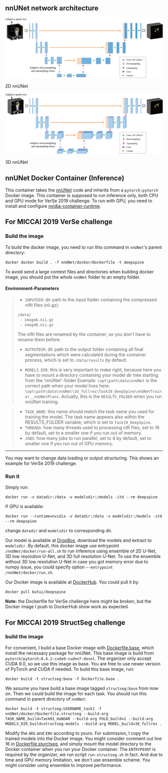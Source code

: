 ## nnUNet network architecture

![2D](./images/nnU-Net-2D.png)

2D nnUNet

![3D](./images/nnU-Net-3D.png)

3D nnUNet

## nnUNet Docker Container (Inference)

This container takes the [nnUNet](https://github.com/hubutui/nnUNet) code and inherits from a `pytorch:pytorch` Docker image. This container is supposed to run inference only, both CPU and GPU mode for VerSe 2019 challenge. To run with GPU, you need to install and configure [nvidia-container-runtime](https://github.com/NVIDIA/nvidia-container-runtime).

## For MICCAI 2019 VerSe challenge
### Build the image

To build the docker image, you need to run this command in `nnUNet`'s parent directory:

```shell
docker docker build . -f nnUNet/docker/Dockerfile -t deepspine
```

To avoid send a large context files and directories when building docker image, you should put the whole `nnUNet` folder to an empty folder.

#### Environment-Parameters
> - `INPUTDIR`: dir path to the input folder containing the compressed nifti files (nii.gz):
> ```
> /data/
>  - imageA.nii.gz
>  - imageB.nii.gz
> ```
> The nifti files are renamed by the container, so you don't have to rename them before.
>
> - `OUTPUTDIR`: dir path to the output folder containing all final segmentations which were calculated during the container process, which is set to `/data/results` by default.

> - `MODELS_DIR`: this is very important to make right, because here you have to mount a directory containing your model dir tree starting from the 'nnUNet'-folder
> Example: `\opt\path\data\nnUNet` is the correct path when your model lives here: `\opt\path\data\nnUNet\3d_fullres\Task19_DeepSpine\nnUNetTrainer__nnUNetPlans`. Actually, this is the `RESULTS_FOLDER` when you run nnUNet training.

> - `TASK_NAME`: this name should match the task name you used for training the model. The task name appears also within the RESULTS_FOLDER variable, which is set to `Task19_DeepSpine`.
> - `THREADS`: how many threads used to processing nift files, set to 16 by default, set to a smaller one if you run out of memory.
> - `JOBS`: how many jobs to run parallel, set to 4 by default, set to smaller one if you run out of GPU memory.

___
You may want to change data loading or output structuring. This shows an example for VerSe 2019 challenge.

### Run it

Simply run:

```shell
docker run -v datadir:/data -v modelsdir:/models -itd --rm deepspine
```

If GPU is available:

```shell
docker run --runtime=nvidia -v datadir:/data -v modelsdir:/models -itd --rm deepspine
```

change `datadir` and `modelsdir` to corresponding dir.

Our model is available at [DropBox](https://www.dropbox.com/sh/zoogbmfw3k2524y/AABqUwWzwE809Ugqvjq5vdc2a?dl=0), download the models and extract to `modelsdir`. By default, this docker image use entrypoint `/nnUNet/docker/run-all.sh` to run inference using ensemble of 2D U-Net, 3D low resolution U-Net, and 3D full resolution U-Net. To use the ensemble without 3D low resolution U-Net in case you got memory error due to numpy issue, you could specify option `–-entrypoint /nnUNet/docker/run.sh`.

Our Docker image is available at [DockerHub](https://hub.docker.com/r/butui/deepspine). You could pull it by:

```shell
docker pull butui/deepspine
```

**Note:** the Dockerfile for VerSe challenge here might be broken, but the Docker image I push to DockerHub show work as expected.

## For MICCAI 2019 StructSeg challenge

### build the image
For convenient, I build a base Docker image with [Dockerfile.base](Dockerfile.base), which install the necessary package for nnUNet. This base image is build from `pytorch/pytorch:0.4.1-cuda9-cudnn7-devel`. The organizer only accept CUDA 9.0, so we use this image as base. You are free to use newer version of PyTorch and CUDA if needed. To build this base image, run:

```shell
docker build -t structseg:base -f Dockerfile.base .
```

We assume you have build a base image tagged `structseg:base` from now on. Then we could build the image for each task. You should run this command in parent directory of `nnUNet`:

```shell
docker build -t structseg:USERNAME_task1 -f nnUNet/docker/Dockerfile.structseg --build-arg TASK_NAME_build=Task01_HaNOAR --build-arg FOLD_build=1 --build-arg MODELS_DIR_build=structseg-models --build-arg MODEL_build=3d_fullres .
```

Modify the `ARG` and `ENV` according to yours. For submission, I copy the trained models into the Docker image. You might consider comment out line 16 in [Dockerfile.sturctseg](Dockerfile.structseg), and simply mount the model directory to the Docker container when you run your Docker container. The `ENTRYPOINT` is required by the organizer, we run script `run-structseg.sh` in fact. And due to time and GPU memory limitation, we don't use ensemble scheme.  You might consider using ensemble to improve performance.